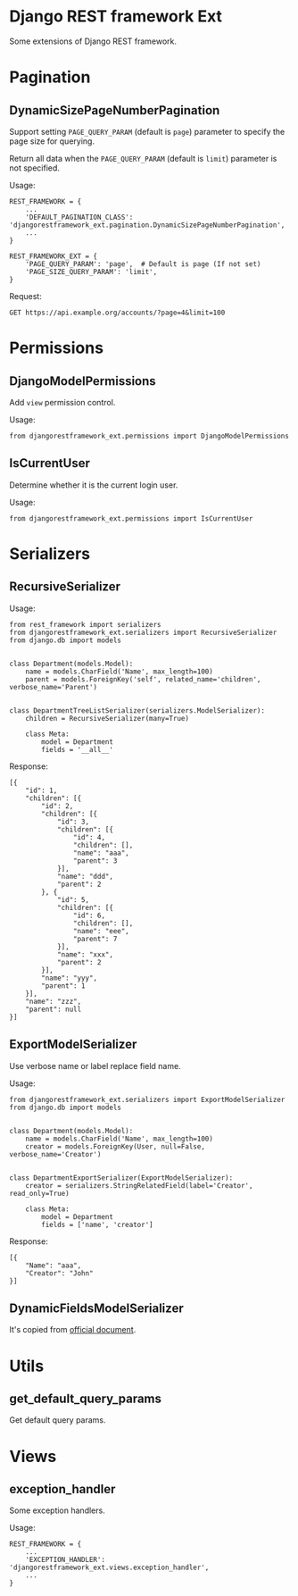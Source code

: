 Django REST framework Ext
=========================

Some extensions of Django REST framework.

# Pagination

## DynamicSizePageNumberPagination

Support setting `PAGE_QUERY_PARAM` (default is `page`) parameter to specify the page size for querying.

Return all data when the `PAGE_QUERY_PARAM` (default is `limit`) parameter is not specified.

Usage:

```
REST_FRAMEWORK = {
    ...
    'DEFAULT_PAGINATION_CLASS': 'djangorestframework_ext.pagination.DynamicSizePageNumberPagination',
    ...
}

REST_FRAMEWORK_EXT = {
    'PAGE_QUERY_PARAM': 'page',  # Default is page (If not set)
    'PAGE_SIZE_QUERY_PARAM': 'limit',
}
```

Request:

```
GET https://api.example.org/accounts/?page=4&limit=100
```

# Permissions

## DjangoModelPermissions

Add ``view`` permission control.

Usage:

```
from djangorestframework_ext.permissions import DjangoModelPermissions
```

## IsCurrentUser

Determine whether it is the current login user.

Usage:

```
from djangorestframework_ext.permissions import IsCurrentUser
```

# Serializers

## RecursiveSerializer

Usage:

```
from rest_framework import serializers
from djangorestframework_ext.serializers import RecursiveSerializer
from django.db import models


class Department(models.Model):
    name = models.CharField('Name', max_length=100)
    parent = models.ForeignKey('self', related_name='children', verbose_name='Parent')


class DepartmentTreeListSerializer(serializers.ModelSerializer):
    children = RecursiveSerializer(many=True)

    class Meta:
        model = Department
        fields = '__all__'
```

Response:

```
[{
    "id": 1,
    "children": [{
        "id": 2,
        "children": [{
            "id": 3,
            "children": [{
                "id": 4,
                "children": [],
                "name": "aaa",
                "parent": 3
            }],
            "name": "ddd",
            "parent": 2
        }, {
            "id": 5,
            "children": [{
                "id": 6,
                "children": [],
                "name": "eee",
                "parent": 7
            }],
            "name": "xxx",
            "parent": 2
        }],
        "name": "yyy",
        "parent": 1
    }],
    "name": "zzz",
    "parent": null
}]
```

## ExportModelSerializer

Use verbose name or label replace field name.

Usage:

```
from djangorestframework_ext.serializers import ExportModelSerializer
from django.db import models


class Department(models.Model):
    name = models.CharField('Name', max_length=100)
    creator = models.ForeignKey(User, null=False, verbose_name='Creator')


class DepartmentExportSerializer(ExportModelSerializer):
    creator = serializers.StringRelatedField(label='Creator', read_only=True)
    
    class Meta:
        model = Department
        fields = ['name', 'creator']
```

Response:

```
[{
    "Name": "aaa",
    "Creator": "John"
}]
```

## DynamicFieldsModelSerializer

It's copied from [official document](https://www.django-rest-framework.org/api-guide/serializers/#dynamically-modifying-fields).

# Utils

## get_default_query_params

Get default query params.

# Views

## exception_handler

Some exception handlers.

Usage: 

```
REST_FRAMEWORK = {
    ...
    'EXCEPTION_HANDLER': 'djangorestframework_ext.views.exception_handler',
    ...
}
```

